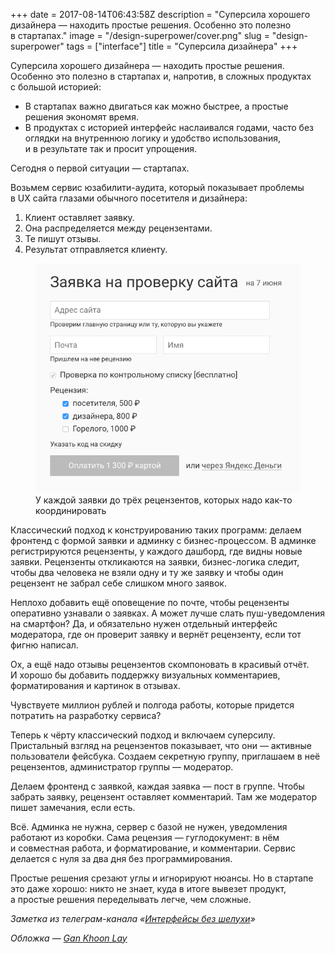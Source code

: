 +++
date = 2017-08-14T06:43:58Z
description = "Суперсила хорошего дизайнера — находить простые решения. Особенно это полезно в стартапах."
image = "/design-superpower/cover.png"
slug = "design-superpower"
tags = ["interface"]
title = "Суперсила дизайнера"
+++

Суперсила хорошего дизайнера — находить простые решения. Особенно это полезно в стартапах и, напротив, в сложных продуктах с большой историей:

- В стартапах важно двигаться как можно быстрее, а простые решения экономят время.
- В продуктах с историей интерфейс наслаивался годами, часто без оглядки на внутреннюю логику и удобство использования, и в результате так и просит упрощения.

Сегодня о первой ситуации — стартапах.

Возьмем сервис юзабилити-аудита, который показывает проблемы в UX сайта глазами обычного посетителя и дизайнера:

1. Клиент оставляет заявку.
2. Она распределяется между рецензентами.
3. Те пишут отзывы.
4. Результат отправляется клиенту.

<figure>
<img alt="Заявка на юзабилити-аудит" src="superpower-dangry.png" class="img-bordered">
<figcaption>У каждой заявки до трёх рецензентов, которых надо как-то координировать</figcaption>
</figure>

Классический подход к конструированию таких программ: делаем фронтенд с формой заявки и админку с бизнес-процессом. В админке регистрируются рецензенты, у каждого дашборд, где видны новые заявки. Рецензенты откликаются на заявки, бизнес-логика следит, чтобы два человека не взяли одну и ту же заявку и чтобы один рецензент не забрал себе слишком много заявок.

Неплохо добавить ещё оповещение по почте, чтобы рецензенты оперативно узнавали о заявках. А может лучше слать пуш-уведомления на смартфон? Да, и обязательно нужен отдельный интерфейс модератора, где он проверит заявку и вернёт рецензенту, если тот фигню написал.

Ох, а ещё надо отзывы рецензентов скомпоновать в красивый отчёт. И хорошо бы добавить поддержку визуальных комментариев, форматирования и картинок в отзывах.

Чувствуете миллион рублей и полгода работы, которые придется потратить на разработку сервиса?

Теперь к чёрту классический подход и включаем суперсилу. Пристальный взгляд на рецензентов показывает, что они — активные пользователи фейсбука. Создаем секретную группу, приглашаем в неё рецензентов, администратор группы — модератор.

Делаем фронтенд с заявкой, каждая заявка — пост в группе. Чтобы забрать заявку, рецензент оставляет комментарий. Там же модератор пишет замечания, если есть.

Всё. Админка не нужна, сервер с базой не нужен, уведомления работают из коробки. Сама рецензия — гуглодокумент: в нём и совместная работа, и форматирование, и комментарии. Сервис делается с нуля за два дня без программирования.

Простые решения срезают углы и игнорируют нюансы. Но в стартапе это даже хорошо: никто не знает, куда в итоге вывезет продукт, а простые решения переделывать легче, чем сложные.

<div class="row">
<div class="col-xs-12 col-sm-10 col-md-8"><p><em>Заметка из телеграм-канала <span class="nowrap"><i class="far fa-star color-sin"></i> «<a href="https://t.me/dangry">Интерфейсы без шелухи</a>»</span></em></p></div>
</div>

<p class="figcaption">
<em>Обложка — <a href="https://thenounproject.com/term/charging-superpower/882197/">Gan Khoon Lay</a></em>
</p>

